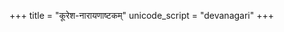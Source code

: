 +++
title = "कूरेश-नारायणाष्टकम्"
unicode_script = "devanagari"
+++
<div class="js_include" url="/kAvyam/laxyam/padyam/stotram/kUresha-nArAyaNAShTakam/"  newLevelForH1="2" includeTitle="true"> </div>  


